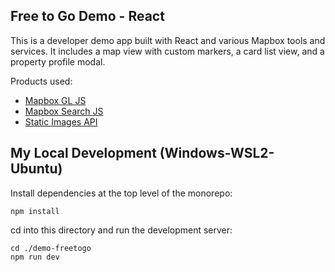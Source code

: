 ## Free to Go Demo - React

This is a developer demo app built with React and various Mapbox tools and services.
It includes a map view with custom markers, a card list view, and a property profile modal.

Products used:
* [Mapbox GL JS](https://docs.mapbox.com/mapbox-gl-js/guides)
* [Mapbox Search JS](https://docs.mapbox.com/mapbox-search-js/guides/)
* [Static Images API](https://docs.mapbox.com/api/maps/static-images/)


## My Local Development (Windows-WSL2-Ubuntu)

Install dependencies at the top level of the monorepo:

```
npm install
```

cd into this directory and run the development server:

```
cd ./demo-freetogo 
npm run dev
```
